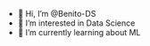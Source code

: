- 👋 Hi, I’m @Benito-DS
- 👀 I’m interested in Data Science
- 🌱 I’m currently learning about ML


<!---
Benito-DS/Benito-DS is a ✨ special ✨ repository because its `README.md` (this file) appears on your GitHub profile.
You can click the Preview link to take a look at your changes.
--->
